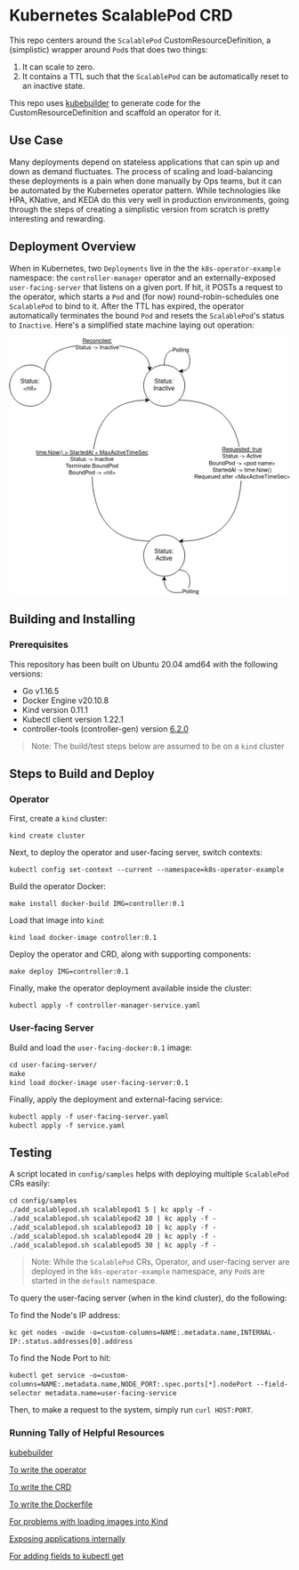 # Kubernetes ScalablePod CRD

This repo centers around the `ScalablePod` CustomResourceDefinition, a (simplistic) wrapper around `Pod`s that does two things:
1. It can scale to zero.
2. It contains a TTL such that the `ScalablePod` can be automatically reset to an inactive state.

This repo uses [kubebuilder](https://book.kubebuilder.io/) to  generate code for the CustomResourceDefinition and scaffold an operator for it.

## Use Case

Many deployments depend on stateless applications that can spin up and down as demand fluctuates. The process of scaling and load-balancing these deployments is a pain when done manually by Ops teams, but it can be automated by the Kubernetes operator pattern. While technologies like HPA, KNative, and KEDA do this very well in production environments, going through the steps of creating a simplistic version from scratch is pretty interesting and rewarding. 

## Deployment Overview

When in Kubernetes, two `Deployments` live in the the `k8s-operator-example` namespace: the `controller-manager` operator and an externally-exposed `user-facing-server` that listens on a given port. If hit, it POSTs a request to the operator, which starts a `Pod` and (for now) round-robin-schedules one `ScalablePod` to bind to it. After the TTL has expired, the operator automatically terminates the bound `Pod` and resets the `ScalablePod`'s status to `Inactive`. Here's a simplified state machine laying out operation:

![Deployment State Machine](./assets/statemachine.png)

## Building and Installing

### Prerequisites
This repository has been built on Ubuntu 20.04 amd64 with the following versions:
- Go v1.16.5
- Docker Engine v20.10.8
- Kind version 0.11.1
- Kubectl client version 1.22.1
- controller-tools (controller-gen) version [6.2.0](https://github.com/kubernetes-sigs/controller-tools/pull/557)

> Note: The build/test steps below are assumed to be on a `kind` cluster

## Steps to Build and Deploy

### Operator
First, create a `kind` cluster:

```
kind create cluster
```

Next, to deploy the operator and user-facing server, switch contexts:

```
kubectl config set-context --current --namespace=k8s-operator-example
```

Build the operator Docker:

```
make install docker-build IMG=controller:0.1
```

Load that image into `kind`:

```
kind load docker-image controller:0.1
```

Deploy the operator and CRD, along with supporting components:

```
make deploy IMG=controller:0.1
```

Finally, make the operator deployment available inside the cluster:

```
kubectl apply -f controller-manager-service.yaml
```


### User-facing Server

Build and load the `user-facing-docker:0.1` image:

```
cd user-facing-server/
make
kind load docker-image user-facing-server:0.1
```

Finally, apply the deployment and external-facing service:

```
kubectl apply -f user-facing-server.yaml
kubectl apply -f service.yaml
```

## Testing

A script located in `config/samples` helps with deploying multiple `ScalablePod` CRs easily:

```
cd config/samples
./add_scalablepod.sh scalablepod1 5 | kc apply -f -
./add_scalablepod.sh scalablepod2 10 | kc apply -f -
./add_scalablepod.sh scalablepod3 10 | kc apply -f -
./add_scalablepod.sh scalablepod4 20 | kc apply -f -
./add_scalablepod.sh scalablepod5 30 | kc apply -f -
```

> Note: While the `ScalablePod` CRs, Operator, and user-facing server are deployed in the `k8s-operator-example` namespace, any `Pod`s are started in the `default` namespace.

To query the user-facing server (when in the kind cluster), do the following:

To find the Node's IP address:

```
kc get nodes -owide -o=custom-columns=NAME:.metadata.name,INTERNAL-IP:.status.addresses[0].address
```

To find the Node Port to hit:

```
kubectl get service -o=custom-columns=NAME:.metadata.name,NODE_PORT:.spec.ports[*].nodePort --field-selector metadata.name=user-facing-service
```


Then, to make a request to the system, simply run `curl HOST:PORT`.

### Running Tally of Helpful Resources

[kubebuilder](https://book.kubebuilder.io/)

[To write the operator](https://github.com/kubernetes/client-go/blob/master/examples/in-cluster-client-configuration/main.go)

[To write the CRD](https://kubernetes.io/docs/tasks/extend-kubernetes/custom-resources/custom-resource-definitions/)

[To write the Dockerfile](http://www.matthiassommer.it/programming/compile-and-run-golang-executable-with-docker/)

[For problems with loading images into Kind](https://iximiuz.com/en/posts/kubernetes-kind-load-docker-image/)

[Exposing applications internally](https://kubernetes.io/docs/tutorials/stateless-application/expose-external-ip-address/)

[For adding fields to kubectl get](https://github.com/kubernetes-sigs/kubebuilder/blob/master/docs/book/src/reference/generating-crd.md)
